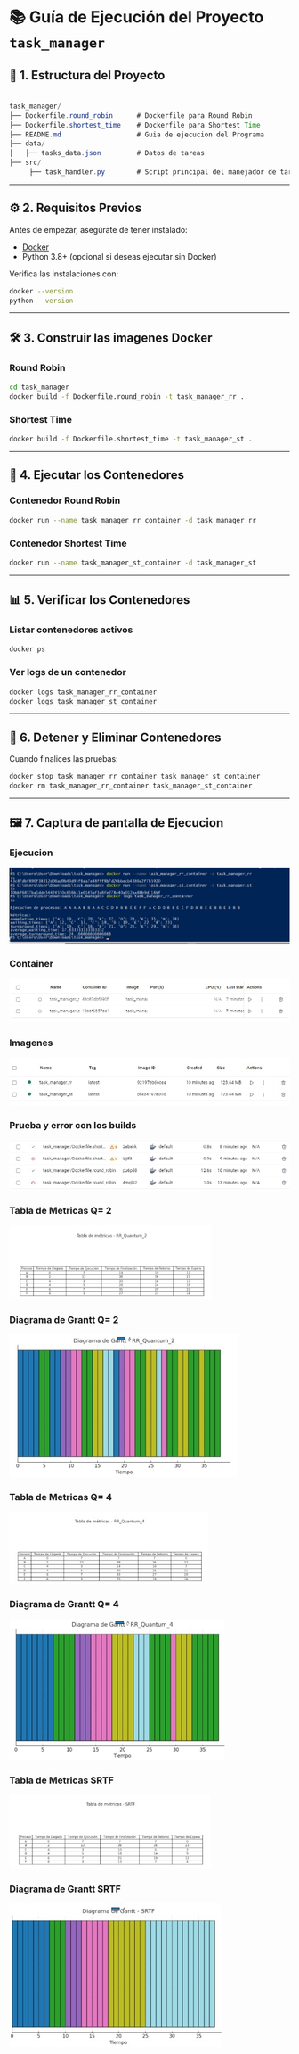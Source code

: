 # 📚 **Guía de Ejecución del Proyecto `task_manager`**

## 📂 **1. Estructura del Proyecto**
```java

task_manager/
├── Dockerfile.round_robin      # Dockerfile para Round Robin
├── Dockerfile.shortest_time    # Dockerfile para Shortest Time
├── README.md                   # Guia de ejecucion del Programa
├── data/
│   ├── tasks_data.json         # Datos de tareas
├── src/
     ├── task_handler.py        # Script principal del manejador de tareas
```
---

## ⚙️ **2. Requisitos Previos**

Antes de empezar, asegúrate de tener instalado:

- [Docker](https://www.docker.com/)
- Python 3.8+ (opcional si deseas ejecutar sin Docker)

Verifica las instalaciones con:

```bash
docker --version
python --version
```
---
## 🛠️ **3. Construir las imagenes Docker**
### Round Robin
```bash
cd task_manager
docker build -f Dockerfile.round_robin -t task_manager_rr .
```
### Shortest Time
```bash
docker build -f Dockerfile.shortest_time -t task_manager_st .
```

---

## 🚀 **4. Ejecutar los Contenedores**

### Contenedor Round Robin
```bash
docker run --name task_manager_rr_container -d task_manager_rr
```
### Contenedor Shortest Time
```bash
docker run --name task_manager_st_container -d task_manager_st
```

---

## 📊 **5. Verificar los Contenedores**
### Listar contenedores activos
```bash
docker ps
```
### Ver logs de un contenedor
```bash
docker logs task_manager_rr_container
docker logs task_manager_st_container
```

---
## 🛑 **6. Detener y Eliminar Contenedores**

Cuando finalices las pruebas:
```bash
docker stop task_manager_rr_container task_manager_st_container
docker rm task_manager_rr_container task_manager_st_container
```
---
## 🖼️ **7. Captura de pantalla de Ejecucion**
### Ejecucion
![Ejecucion](img/img.png)

### Container
![Container](img/img_1.png)

### Imagenes
![Imagenes](img/img_2.png)

### Prueba y error con los builds
![Builds](img/img_3.png)

### Tabla de Metricas Q= 2
![Metricas Q= 2](img/img_4.png)

### Diagrama de Grantt Q= 2
![Grantt](img/img_7.png)

### Tabla de Metricas Q= 4
![Metricas Q= 4](img/img_5.png)

### Diagrama de Grantt Q= 4
![Diagrama de flujo](img/img_8.png)

### Tabla de Metricas SRTF
![Metricas SRTF](img/img_6.png)

### Diagrama de Grantt SRTF
![Diagrama de flujo](img/img_9.png)
